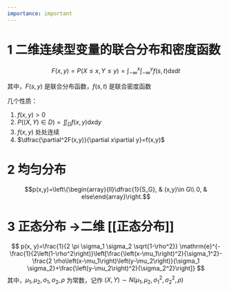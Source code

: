 ```yaml
---
importance: important
---
```


# 1 二维连续型变量的联合分布和密度函数
$$F(x,y)=P(X\leq x, Y\leq y)=\int_{-\infty}^x\int_{-\infty}^{y}f(s,t)\mathrm{d}s\mathrm{d}t$$

其中，$F(s,y)$ 是联合分布函数，$f(s,t)$ 是联合密度函数 

几个性质：
1. $f(x,y)>0$
2. $P((X,Y)\in D)=\iint_D f(x,y)\mathrm{d}x\mathrm{d}y$
3. $f(x,y)$ 处处连续
4. $\dfrac{\partial^2F(x,y)}{\partial x\partial y}=f(x,y)$

# 2 均匀分布
$$p(x,y)=\left\{\begin{array}{ll}\dfrac{1}{S_G}, & (x,y)\in G\\ 0, & else\end{array}\right.$$

# 3 正态分布 ->二维 [[正态分布]]
$$
p(x, y)=\frac{1}{2 \pi \sigma_1 \sigma_2 \sqrt{1-\rho^2}} \mathrm{e}^{-\frac{1}{2\left(1-\rho^2\right)}\left[\frac{\left(x-\mu_1\right)^2}{\sigma_1^2}-\frac{2 \rho\left(x-\mu_1\right)\left(y-\mu_2\right)}{\sigma_1 \sigma_2}+\frac{\left(y-\mu_2\right)^2}{\sigma_2^2}\right]}
$$
其中，$\mu_1,\mu_2,\sigma_1,\sigma_2,\rho$ 为常数，记作 $(X,Y)\sim N(\mu_1,\mu_2,\sigma_1^2,\sigma_2^2,\rho)$
